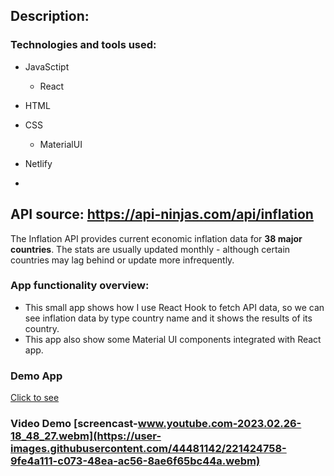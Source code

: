 ## Description:

### Technologies and tools used:
* JavaSctipt
    * React
* HTML
* CSS 
     * MaterialUI
    
* Netlify
* 
## API source: https://api-ninjas.com/api/inflation
The Inflation API provides current economic inflation data for <strong> 38 major countries</strong>. The stats are usually updated monthly - although certain countries may lag behind or update more infrequently.

### App functionality overview:
- This small app shows how I use React Hook to fetch API data, so we can see inflation data by type country name and it shows the results of its country.
- This app also show some Material UI components integrated with React app.

### Demo App 
[Click to see](https://inflation-check.netlify.app/)

### Video Demo [screencast-www.youtube.com-2023.02.26-18_48_27.webm](https://user-images.githubusercontent.com/44481142/221424758-9fe4a111-c073-48ea-ac56-8ae6f65bc44a.webm)
